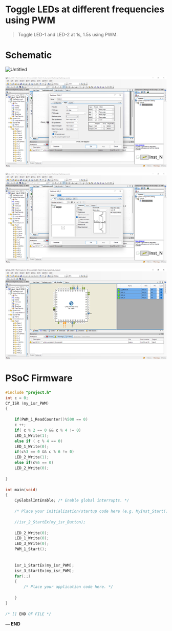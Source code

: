 # Toggle LEDs at different frequencies using PWM

> Toggle LED-1 and LED-2 at 1s, 1.5s using PWM.
> 

# Schematic

                                                                                                                         

![Untitled](Untitled%2038.png)

![Untitled](Untitled%2039.png)

![Untitled](Untitled%2040.png)

![Untitled](Untitled%2041.png)

# PSoC Firmware

```c
#include "project.h"
int c = 0;
CY_ISR (my_isr_PWM)
{
  
    if(PWM_1_ReadCounter()%500 == 0)
    c ++;
    if( c % 2 == 0 && c % 4 != 0)
    LED_1_Write(1);
    else if ( c % 4 == 0)
    LED_1_Write(0);
    if(c%3 == 0 && c % 6 != 0)
    LED_2_Write(1);
    else if(c%6 == 0)
    LED_2_Write(0);
    
}

int main(void)
{
    CyGlobalIntEnable; /* Enable global interrupts. */

    /* Place your initialization/startup code here (e.g. MyInst_Start()) */
    
    //isr_2_StartEx(my_isr_Button);
    
    LED_2_Write(0);
    LED_1_Write(0);
    LED_3_Write(0);
    PWM_1_Start();
   
    
    isr_1_StartEx(my_isr_PWM);
    isr_3_StartEx(my_isr_PWM);
    for(;;)
    {
        /* Place your application code here. */
        
    }
}

/* [] END OF FILE */
```

**— END**